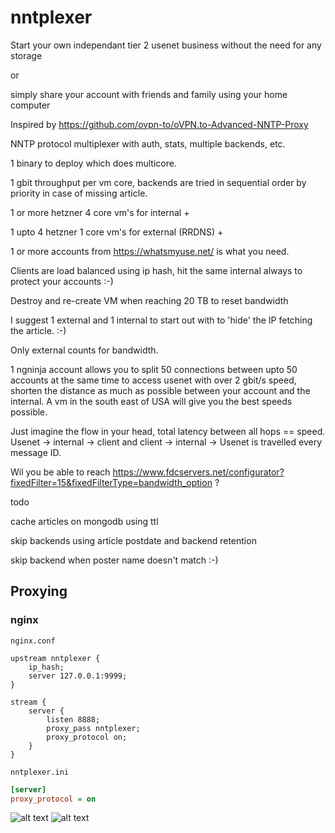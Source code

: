 # nntplexer

Start your own independant tier 2 usenet business without the need for any storage 

or

simply share your account with friends and family using your home computer

Inspired by https://github.com/ovpn-to/oVPN.to-Advanced-NNTP-Proxy

NNTP protocol multiplexer with auth, stats, multiple backends, etc.

1 binary to deploy which does multicore.

1 gbit throughput per vm core, backends are tried in sequential order by priority in case of missing article.

1 or more hetzner 4 core vm's for internal + 

1 upto 4 hetzner 1 core vm's for external (RRDNS) +

1 or more accounts from https://whatsmyuse.net/ is what you need.

Clients are load balanced using ip hash, hit the same internal always to protect your accounts :-)

Destroy and re-create VM when reaching 20 TB to reset bandwidth

I suggest 1 external and 1 internal to start out with to 'hide' the IP fetching the article. :-)

Only external counts for bandwidth.

1 ngninja account allows you to split 50 connections between upto 50 accounts at the same time to access usenet with over 2 gbit/s speed, shorten the distance as much as possible between your account and the internal.
A vm in the south east of USA will give you the best speeds possible. 

Just imagine the flow in your head, total latency between all hops == speed. Usenet -> internal -> client and client -> internal -> Usenet is travelled every message ID.  

Wil you be able to reach https://www.fdcservers.net/configurator?fixedFilter=15&fixedFilterType=bandwidth_option ?

todo

cache articles on mongodb using ttl

skip backends using article postdate and backend retention

skip backend when poster name doesn't match :-)

## Proxying

### nginx

`nginx.conf`

```nginx
upstream nntplexer {
    ip_hash;
    server 127.0.0.1:9999;
}

stream {
    server {
        listen 8888;
        proxy_pass nntplexer;
        proxy_protocol on;
    }
}
```

`nntplexer.ini`

```ini
[server]
proxy_protocol = on
```

![alt text](https://raw.githubusercontent.com/ucrawler/nntplexer/main/grafana%20dashboard.png)
![alt text](https://raw.githubusercontent.com/ucrawler/nntplexer/main/backends%20table.png)
